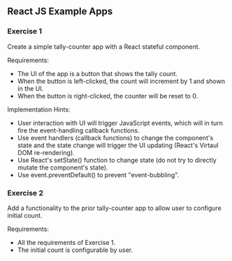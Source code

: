 ## React JS Example Apps

### Exercise 1

Create a simple tally-counter app with a React stateful component.

Requirements:
- The UI of the app is a button that shows the tally count.
- When the button is left-clicked, the count will increment by 1 and shown in the UI.
- When the button is right-clicked, the counter will be reset to 0.

Implementation Hints:
- User interaction with UI will trigger JavaScript events, which will in turn fire the event-handling callback functions.
- Use event handlers (callback functions) to change the component's state and the state change will trigger the UI updating (React's Virtaul DOM re-rendering).
- Use React's setState() function to change state (do not try to directly mutate the component's state).
- Use event.preventDefault() to prevent "event-bubbling".

### Exercise 2

Add a functionality to the prior tally-counter app to allow user to configure initial count.

Requirements:

- All the requirements of Exercise 1.
- The initial count is configurable by user.

